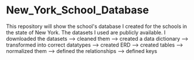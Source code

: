 # New_York_School_Database
This repository will show the school's database I created for the schools in the state of New York.
The datasets I used are publicly available. I downloaded the datasets --> cleaned them --> created a data dictionary --> transformed into correct datatypes
--> created ERD --> created tables --> normalized them --> defined the relationships --> defined keys
